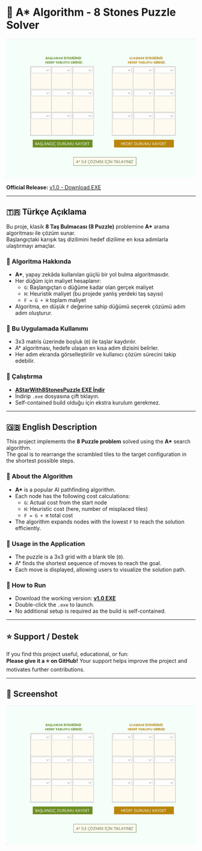 # 🧩 A* Algorithm - 8 Stones Puzzle Solver

![Banner](./screenshot.png)

**Official Release:** [v1.0 - Download EXE](https://github.com/SemanurOrhan/AStarWith8StonesPuzzle/releases/download/v1.0/AStarWith8StonesPuzzle.exe)

---

## 🇹🇷 Türkçe Açıklama

Bu proje, klasik **8 Taş Bulmacası (8 Puzzle)** problemine **A\*** arama algoritması ile çözüm sunar.  
Başlangıçtaki karışık taş dizilimini hedef dizilime en kısa adımlarla ulaştırmayı amaçlar.

### 🔹 Algoritma Hakkında
- **A\***, yapay zekâda kullanılan güçlü bir yol bulma algoritmasıdır.
- Her düğüm için maliyet hesaplanır:
  - `G`: Başlangıçtan o düğüme kadar olan gerçek maliyet  
  - `H`: Heuristik maliyet (bu projede yanlış yerdeki taş sayısı)  
  - `F = G + H` toplam maliyet
- Algoritma, en düşük `F` değerine sahip düğümü seçerek çözümü adım adım oluşturur.

### 🔹 Bu Uygulamada Kullanımı
- 3x3 matris üzerinde boşluk (`0`) ile taşlar kaydırılır.  
- A\* algoritması, hedefe ulaşan en kısa adım dizisini belirler.  
- Her adım ekranda görselleştirilir ve kullanıcı çözüm sürecini takip edebilir.

### 🔹 Çalıştırma
- [**AStarWith8StonesPuzzle EXE İndir**](https://github.com/SemanurOrhan/AStarWith8StonesPuzzle/releases/download/v1.0/AStarWith8StonesPuzzle.exe)  
- İndirip `.exe` dosyasına çift tıklayın.  
- Self-contained build olduğu için ekstra kurulum gerekmez.

---

## 🇬🇧 English Description

This project implements the **8 Puzzle problem** solved using the **A\*** search algorithm.  
The goal is to rearrange the scrambled tiles to the target configuration in the shortest possible steps.

### 🔹 About the Algorithm
- **A\*** is a popular AI pathfinding algorithm.  
- Each node has the following cost calculations:
  - `G`: Actual cost from the start node  
  - `H`: Heuristic cost (here, number of misplaced tiles)  
  - `F = G + H` total cost
- The algorithm expands nodes with the lowest `F` to reach the solution efficiently.

### 🔹 Usage in the Application
- The puzzle is a 3x3 grid with a blank tile (`0`).  
- A\* finds the shortest sequence of moves to reach the goal.  
- Each move is displayed, allowing users to visualize the solution path.

### 🔹 How to Run
- Download the working version: [**v1.0 EXE**](https://github.com/SemanurOrhan/AStarWith8StonesPuzzle/releases/download/v1.0/AStarWith8StonesPuzzle.exe)  
- Double-click the `.exe` to launch.  
- No additional setup is required as the build is self-contained.

---

## ⭐ Support / Destek

If you find this project useful, educational, or fun:  
**Please give it a ⭐ on GitHub!** Your support helps improve the project and motivates further contributions.  

---

## 📸 Screenshot

![Screenshot](./screenshot.png)
